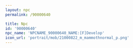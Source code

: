 ```yaml
---
layout: npc
permalink: /90000640

title: Npc
id: '90000640'
npc_name: 'NPCNAME_90000640_NAME:[F]Develop'
icon_url: 'portrait/mob/21000822_m_mammothnormal_p.png'
---
```

